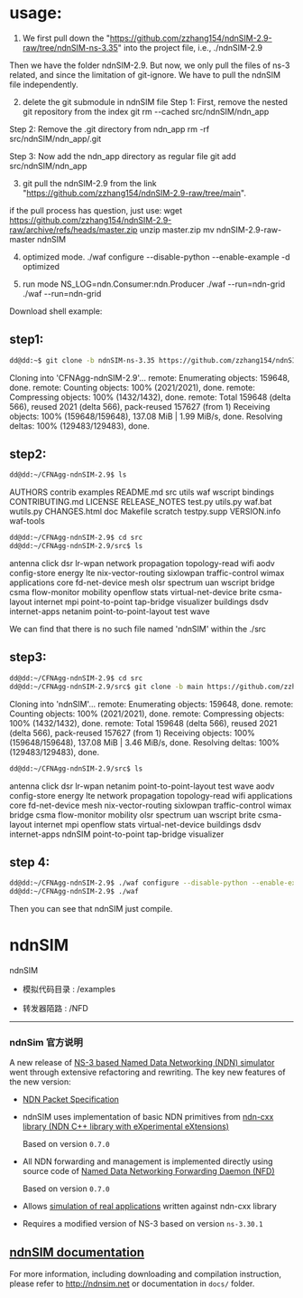 # usage:

1. We first pull down the "https://github.com/zzhang154/ndnSIM-2.9-raw/tree/ndnSIM-ns-3.35" into the project file, i.e., ./ndnSIM-2.9

Then we have the folder ndnSIM-2.9. But now, we only pull the files of ns-3 related, and since the limitation of git-ignore. We have to pull the ndnSIM file independently.

2. delete the git submodule in ndnSIM file
Step 1: First, remove the nested git repository from the index
git rm --cached src/ndnSIM/ndn_app

Step 2: Remove the .git directory from ndn_app
rm -rf src/ndnSIM/ndn_app/.git

Step 3: Now add the ndn_app directory as regular file
git add src/ndnSIM/ndn_app

3. git pull the ndnSIM-2.9 from the link "https://github.com/zzhang154/ndnSIM-2.9-raw/tree/main".

if the pull process has question, just use:
wget https://github.com/zzhang154/ndnSIM-2.9-raw/archive/refs/heads/master.zip
unzip master.zip
mv ndnSIM-2.9-raw-master ndnSIM

4. optimized mode.
./waf configure --disable-python --enable-example -d optimized

5. run mode
NS_LOG=ndn.Consumer:ndn.Producer ./waf --run=ndn-grid
./waf --run=ndn-grid

Download shell example:

## step1:
```bash
dd@dd:~$ git clone -b ndnSIM-ns-3.35 https://github.com/zzhang154/ndnSIM-2.9-raw.git CFNAgg-ndnSIM-2.9
```
Cloning into 'CFNAgg-ndnSIM-2.9'...
remote: Enumerating objects: 159648, done.
remote: Counting objects: 100% (2021/2021), done.
remote: Compressing objects: 100% (1432/1432), done.
remote: Total 159648 (delta 566), reused 2021 (delta 566), pack-reused 157627 (from 1)
Receiving objects: 100% (159648/159648), 137.08 MiB | 1.99 MiB/s, done.
Resolving deltas: 100% (129483/129483), done.

## step2:
```bash
dd@dd:~/CFNAgg-ndnSIM-2.9$ ls
```
AUTHORS       contrib          examples  README.md      src          utils         waf        wscript
bindings      CONTRIBUTING.md  LICENSE   RELEASE_NOTES  test.py      utils.py      waf.bat    wutils.py
CHANGES.html  doc              Makefile  scratch        testpy.supp  VERSION.info  waf-tools
```bash
dd@dd:~/CFNAgg-ndnSIM-2.9$ cd src
dd@dd:~/CFNAgg-ndnSIM-2.9/src$ ls
```
antenna       click         dsr            lr-wpan   network                propagation  topology-read       wifi
aodv          config-store  energy         lte       nix-vector-routing     sixlowpan    traffic-control     wimax
applications  core          fd-net-device  mesh      olsr                   spectrum     uan                 wscript
bridge        csma          flow-monitor   mobility  openflow               stats        virtual-net-device
brite         csma-layout   internet       mpi       point-to-point         tap-bridge   visualizer
buildings     dsdv          internet-apps  netanim   point-to-point-layout  test         wave

We can find that there is no such file named 'ndnSIM' within the ./src

## step3:
```bash
dd@dd:~/CFNAgg-ndnSIM-2.9$ cd src
dd@dd:~/CFNAgg-ndnSIM-2.9/src$ git clone -b main https://github.com/zzhang154/ndnSIM-2.9-raw.git ndnSIM
```
Cloning into 'ndnSIM'...
remote: Enumerating objects: 159648, done.
remote: Counting objects: 100% (2021/2021), done.
remote: Compressing objects: 100% (1432/1432), done.
remote: Total 159648 (delta 566), reused 2021 (delta 566), pack-reused 157627 (from 1)
Receiving objects: 100% (159648/159648), 137.08 MiB | 3.46 MiB/s, done.
Resolving deltas: 100% (129483/129483), done.
```bash
dd@dd:~/CFNAgg-ndnSIM-2.9/src$ ls
```
antenna       click         dsr            lr-wpan   netanim             point-to-point-layout  test                wave
aodv          config-store  energy         lte       network             propagation            topology-read       wifi
applications  core          fd-net-device  mesh      nix-vector-routing  sixlowpan              traffic-control     wimax
bridge        csma          flow-monitor   mobility  olsr                spectrum               uan                 wscript
brite         csma-layout   internet       mpi       openflow            stats                  virtual-net-device
buildings     dsdv          internet-apps  ndnSIM    point-to-point      tap-bridge             visualizer

## step 4:
```bash
dd@dd:~/CFNAgg-ndnSIM-2.9$ ./waf configure --disable-python --enable-example -d optimized
dd@dd:~/CFNAgg-ndnSIM-2.9$ ./waf
```

Then you can see that ndnSIM just compile.

ndnSIM
======

ndnSIM

- 模拟代码目录 : /examples

- 转发器陌路 : /NFD

---------------------------------------------
### ndnSim 官方说明

A new release of [NS-3 based Named Data Networking (NDN) simulator](http://ndnsim.net/)
went through extensive refactoring and rewriting.  The key new features of the new
version:

- [NDN Packet Specification](http://named-data.net/doc/NDN-packet-spec/current/)

- ndnSIM uses implementation of basic NDN primitives from
  [ndn-cxx library (NDN C++ library with eXperimental eXtensions)](http://named-data.net/doc/ndn-cxx/)

  Based on version `0.7.0`

- All NDN forwarding and management is implemented directly using source code of
  [Named Data Networking Forwarding Daemon (NFD)](http://named-data.net/doc/NFD/)

  Based on version `0.7.0`

- Allows [simulation of real applications](http://ndnsim.net/guide-to-simulate-real-apps.html)
  written against ndn-cxx library

- Requires a modified version of NS-3 based on version `ns-3.30.1`

[ndnSIM documentation](http://ndnsim.net)
---------------------------------------------

For more information, including downloading and compilation instruction, please refer to
http://ndnsim.net or documentation in `docs/` folder.
